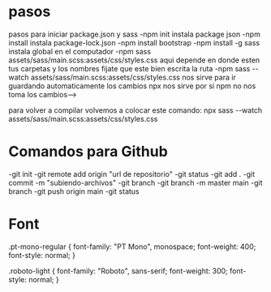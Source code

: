 # pasos 
pasos para iniciar package.json y sass 
-npm init instala package json 
-npm install instala package-lock.json 
-npm install bootstrap 
-npm install -g sass instala global en el computador
-npm sass assets/sass/main.scss:assets/css/styles.css aqui depende en donde esten tus carpetas y los nombres fijate que este bien escrita la ruta 
-npm sass --watch assets/sass/main.scss:assets/css/styles.css nos sirve para ir guardando automaticamente los cambios npx nos sirve por si npm no nos toma los cambios-->

<!--hicimos los cambios y quedo bien-->
para volver a compilar volvemos a colocar este comando: npx sass --watch assets/sass/main.scss:assets/css/styles.css

# Comandos para Github

-git init 
-git remote add origin "url de repositorio" 
-git status 
-git add . 
-git commit -m "subiendo-archivos" 
-git branch 
-git branch -m master main 
-git branch 
-git push origin main 
-git status

# Font

.pt-mono-regular {
  font-family: "PT Mono", monospace;
  font-weight: 400;
  font-style: normal;
}

.roboto-light {
  font-family: "Roboto", sans-serif;
  font-weight: 300;
  font-style: normal;
}